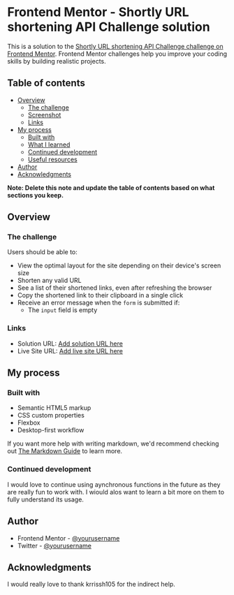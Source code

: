 # Frontend Mentor - Shortly URL shortening API Challenge solution

This is a solution to the [Shortly URL shortening API Challenge challenge on Frontend Mentor](https://www.frontendmentor.io/challenges/url-shortening-api-landing-page-2ce3ob-G). Frontend Mentor challenges help you improve your coding skills by building realistic projects. 

## Table of contents

- [Overview](#overview)
  - [The challenge](#the-challenge)
  - [Screenshot](#screenshot)
  - [Links](#links)
- [My process](#my-process)
  - [Built with](#built-with)
  - [What I learned](#what-i-learned)
  - [Continued development](#continued-development)
  - [Useful resources](#useful-resources)
- [Author](#author)
- [Acknowledgments](#acknowledgments)

**Note: Delete this note and update the table of contents based on what sections you keep.**

## Overview

### The challenge

Users should be able to:

- View the optimal layout for the site depending on their device's screen size
- Shorten any valid URL
- See a list of their shortened links, even after refreshing the browser
- Copy the shortened link to their clipboard in a single click
- Receive an error message when the `form` is submitted if:
  - The `input` field is empty


### Links

- Solution URL: [Add solution URL here](https://your-solution-url.com)
- Live Site URL: [Add live site URL here]()

## My process

### Built with

- Semantic HTML5 markup
- CSS custom properties
- Flexbox
- Desktop-first workflow


If you want more help with writing markdown, we'd recommend checking out [The Markdown Guide](https://www.markdownguide.org/) to learn more.


### Continued development

I would love to continue using aynchronous functions in the future as they are really fun to work with. I wiould alos want to learn a bit more on them to fully understand its usage.

## Author

- Frontend Mentor - [@yourusername](https://www.frontendmentor.io/profile/zelliah284)
- Twitter - [@yourusername](https://www.twitter.com/bhee_dex)

## Acknowledgments

I would really love to thank krrissh105 for the indirect help.
